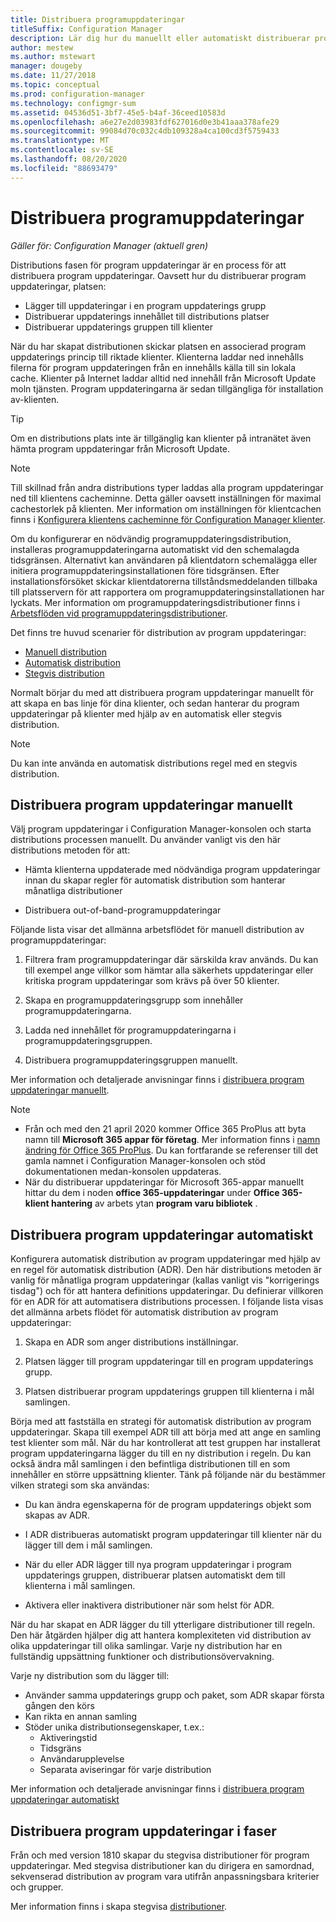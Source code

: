 ```yaml
---
title: Distribuera programuppdateringar
titleSuffix: Configuration Manager
description: Lär dig hur du manuellt eller automatiskt distribuerar program uppdateringar i Configuration Manager-konsolen.
author: mestew
ms.author: mstewart
manager: dougeby
ms.date: 11/27/2018
ms.topic: conceptual
ms.prod: configuration-manager
ms.technology: configmgr-sum
ms.assetid: 04536d51-3bf7-45e5-b4af-36ceed10583d
ms.openlocfilehash: a6e27e2d03983fdf627016d0e3b41aaa378afe29
ms.sourcegitcommit: 99084d70c032c4db109328a4ca100cd3f5759433
ms.translationtype: MT
ms.contentlocale: sv-SE
ms.lasthandoff: 08/20/2020
ms.locfileid: "88693479"
---
```

# <a name="deploy-software-updates"></a>Distribuera programuppdateringar  

*Gäller för: Configuration Manager (aktuell gren)*

Distributions fasen för program uppdateringar är en process för att distribuera program uppdateringar. Oavsett hur du distribuerar program uppdateringar, platsen:
- Lägger till uppdateringar i en program uppdaterings grupp
- Distribuerar uppdaterings innehållet till distributions platser
- Distribuerar uppdaterings gruppen till klienter  

När du har skapat distributionen skickar platsen en associerad program uppdaterings princip till riktade klienter. Klienterna laddar ned innehålls filerna för program uppdateringen från en innehålls källa till sin lokala cache. Klienter på Internet laddar alltid ned innehåll från Microsoft Update moln tjänsten. Program uppdateringarna är sedan tillgängliga för installation av-klienten.   

> [!Tip]  
>  Om en distributions plats inte är tillgänglig kan klienter på intranätet även hämta program uppdateringar från Microsoft Update.  

> [!NOTE]  
>  Till skillnad från andra distributions typer laddas alla program uppdateringar ned till klientens cacheminne. Detta gäller oavsett inställningen för maximal cachestorlek på klienten. Mer information om inställningen för klientcachen finns i [Konfigurera klientens cacheminne för Configuration Manager klienter](../../core/clients/manage/manage-clients.md#BKMK_ClientCache).  

Om du konfigurerar en nödvändig programuppdateringsdistribution, installeras programuppdateringarna automatiskt vid den schemalagda tidsgränsen. Alternativt kan användaren på klientdatorn schemalägga eller initiera programuppdateringsinstallationen före tidsgränsen. Efter installationsförsöket skickar klientdatorerna tillståndsmeddelanden tillbaka till platsservern för att rapportera om programuppdateringsinstallationen har lyckats. Mer information om programuppdateringsdistributioner finns i [Arbetsflöden vid programuppdateringsdistributioner](../understand/software-updates-introduction.md#BKMK_DeploymentWorkflows).  

Det finns tre huvud scenarier för distribution av program uppdateringar: 
- [Manuell distribution](#BKMK_ManualDeployment)  
- [Automatisk distribution](#bkmk_auto)  
- [Stegvis distribution](#bkmk_phased)  

Normalt börjar du med att distribuera program uppdateringar manuellt för att skapa en bas linje för dina klienter, och sedan hanterar du program uppdateringar på klienter med hjälp av en automatisk eller stegvis distribution.  

> [!Note]  
> Du kan inte använda en automatisk distributions regel med en stegvis distribution.



## <a name="manually-deploy-software-updates"></a><a name="BKMK_ManualDeployment"></a> Distribuera program uppdateringar manuellt
Välj program uppdateringar i Configuration Manager-konsolen och starta distributions processen manuellt. Du använder vanligt vis den här distributions metoden för att:  

- Hämta klienterna uppdaterade med nödvändiga program uppdateringar innan du skapar regler för automatisk distribution som hanterar månatliga distributioner  

- Distribuera out-of-band-programuppdateringar  


Följande lista visar det allmänna arbetsflödet för manuell distribution av programuppdateringar:  

1. Filtrera fram programuppdateringar där särskilda krav används. Du kan till exempel ange villkor som hämtar alla säkerhets uppdateringar eller kritiska program uppdateringar som krävs på över 50 klienter.  

2. Skapa en programuppdateringsgrupp som innehåller programuppdateringarna.  

3. Ladda ned innehållet för programuppdateringarna i programuppdateringsgruppen.  

4. Distribuera programuppdateringsgruppen manuellt.  

Mer information och detaljerade anvisningar finns i [distribuera program uppdateringar manuellt](manually-deploy-software-updates.md).

> [!Note]
> - Från och med den 21 april 2020 kommer Office 365 ProPlus att byta namn till **Microsoft 365 appar för företag**. Mer information finns i [namn ändring för Office 365 ProPlus](/deployoffice/name-change). Du kan fortfarande se referenser till det gamla namnet i Configuration Manager-konsolen och stöd dokumentationen medan-konsolen uppdateras.
> - När du distribuerar uppdateringar för Microsoft 365-appar manuellt hittar du dem i noden **office 365-uppdateringar** under **Office 365-klient hantering** av arbets ytan **program varu bibliotek** . 

## <a name="automatically-deploy-software-updates"></a><a name="bkmk_auto"></a> Distribuera program uppdateringar automatiskt

Konfigurera automatisk distribution av program uppdateringar med hjälp av en regel för automatisk distribution (ADR). Den här distributions metoden är vanlig för månatliga program uppdateringar (kallas vanligt vis "korrigerings tisdag") och för att hantera definitions uppdateringar. Du definierar villkoren för en ADR för att automatisera distributions processen. I följande lista visas det allmänna arbets flödet för automatisk distribution av program uppdateringar:  

1.  Skapa en ADR som anger distributions inställningar.  

2.  Platsen lägger till program uppdateringar till en program uppdaterings grupp.  

3.  Platsen distribuerar program uppdaterings gruppen till klienterna i mål samlingen.  

Börja med att fastställa en strategi för automatisk distribution av program uppdateringar. Skapa till exempel ADR till att börja med att ange en samling test klienter som mål. När du har kontrollerat att test gruppen har installerat program uppdateringarna lägger du till en ny distribution i regeln. Du kan också ändra mål samlingen i den befintliga distributionen till en som innehåller en större uppsättning klienter. Tänk på följande när du bestämmer vilken strategi som ska användas:  

- Du kan ändra egenskaperna för de program uppdaterings objekt som skapas av ADR.   

- I ADR distribueras automatiskt program uppdateringar till klienter när du lägger till dem i mål samlingen.  

- När du eller ADR lägger till nya program uppdateringar i program uppdaterings gruppen, distribuerar platsen automatiskt dem till klienterna i mål samlingen.  

- Aktivera eller inaktivera distributioner när som helst för ADR.  


När du har skapat en ADR lägger du till ytterligare distributioner till regeln. Den här åtgärden hjälper dig att hantera komplexiteten vid distribution av olika uppdateringar till olika samlingar. Varje ny distribution har en fullständig uppsättning funktioner och distributionsövervakning.  

Varje ny distribution som du lägger till:  

- Använder samma uppdaterings grupp och paket, som ADR skapar första gången den körs  
- Kan rikta en annan samling  
- Stöder unika distributionsegenskaper, t.ex.:  
  -   Aktiveringstid  
  -   Tidsgräns  
  -   Användarupplevelse  
  -   Separata aviseringar för varje distribution  


Mer information och detaljerade anvisningar finns i [distribuera program uppdateringar automatiskt](automatically-deploy-software-updates.md)



## <a name="deploy-software-updates-in-phases"></a><a name="bkmk_phased"></a> Distribuera program uppdateringar i faser

<!--1358146-->
Från och med version 1810 skapar du stegvisa distributioner för program uppdateringar. Med stegvisa distributioner kan du dirigera en samordnad, sekvenserad distribution av program vara utifrån anpassningsbara kriterier och grupper.

Mer information finns i skapa stegvisa [distributioner](../../osd/deploy-use/create-phased-deployment-for-task-sequence.md?toc=/mem/configmgr/sum/toc.json&bc=/mem/configmgr/sum/breadcrumb/toc.json).

